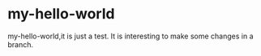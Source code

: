 # my-hello-world
my-hello-world,it is just a test.
It is interesting to make some changes in a branch.
